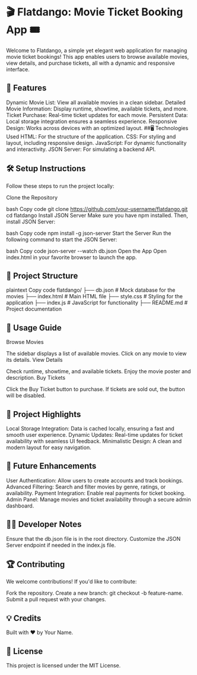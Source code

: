 # 🎬 Flatdango: Movie Ticket Booking App 🎟️
Welcome to Flatdango, a simple yet elegant web application for managing movie ticket bookings! This app enables users to browse available movies, view details, and purchase tickets, all with a dynamic and responsive interface.

 ## 🚀 Features
Dynamic Movie List: View all available movies in a clean sidebar.
Detailed Movie Information: Display runtime, showtime, available tickets, and more.
Ticket Purchase: Real-time ticket updates for each movie.
Persistent Data: Local storage integration ensures a seamless experience.
Responsive Design: Works across devices with an optimized layout.
 ##🖥️ Technologies Used
HTML: For the structure of the application.
CSS: For styling and layout, including responsive design.
JavaScript: For dynamic functionality and interactivity.
JSON Server: For simulating a backend API.
## 🛠️ Setup Instructions
Follow these steps to run the project locally:

Clone the Repository

bash
Copy code
git clone https://github.com/your-username/flatdango.git
cd flatdango
Install JSON Server
Make sure you have npm installed. Then, install JSON Server:

bash
Copy code
npm install -g json-server
Start the Server
Run the following command to start the JSON Server:

bash
Copy code
json-server --watch db.json
Open the App
Open index.html in your favorite browser to launch the app.

## 📂 Project Structure
plaintext
Copy code
flatdango/
├── db.json         # Mock database for the movies
├── index.html      # Main HTML file
├── style.css       # Styling for the application
├── index.js        # JavaScript for functionality
├── README.md       # Project documentation
## 📖 Usage Guide
Browse Movies

The sidebar displays a list of available movies.
Click on any movie to view its details.
View Details

Check runtime, showtime, and available tickets.
Enjoy the movie poster and description.
Buy Tickets

Click the Buy Ticket button to purchase.
If tickets are sold out, the button will be disabled.
 ## 🌟 Project Highlights
Local Storage Integration:
Data is cached locally, ensuring a fast and smooth user experience.
Dynamic Updates:
Real-time updates for ticket availability with seamless UI feedback.
Minimalistic Design:
A clean and modern layout for easy navigation.
## 🤔 Future Enhancements
User Authentication: Allow users to create accounts and track bookings.
Advanced Filtering: Search and filter movies by genre, ratings, or availability.
Payment Integration: Enable real payments for ticket booking.
Admin Panel: Manage movies and ticket availability through a secure admin dashboard.
## 👨‍💻 Developer Notes
Ensure that the db.json file is in the root directory.
Customize the JSON Server endpoint if needed in the index.js file.
## 🏆 Contributing
We welcome contributions!
If you'd like to contribute:

Fork the repository.
Create a new branch: git checkout -b feature-name.
Submit a pull request with your changes.
## 💡 Credits
Built with ❤️ by Your Name.

## 📃 License
This project is licensed under the MIT License.

